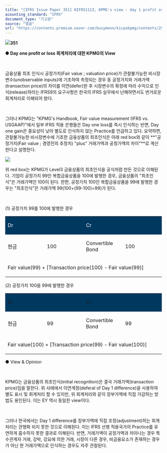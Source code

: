 ```yaml
---
title: "[IFRS Issue Paper 351] KIFRS1113, KPMG's view : day 1 profit or loss"
acounting_standard: "IFRS"
document_type: "기고문"
source: "엘곰"
url: "https://contents.premium.naver.com/busymoon/kicpakpmg/contents/250127122850726ov"
---
```

![](https://n2.news.naver.com/l.gif?type=content)**351**

**● Day one profit or loss 회계처리에 대한 KPMG의 View**

​

금융상품 최초 인식시 공정가치(Fair value ; valuation price)가 관찰불가능한 비시장변수(unobservable inputs)에 기초하여 측정되는 경우 동 공정가치와 거래가액(transaction price)의 차이를 이연(defer)한 후 시장변수의 확정에 따라 수익으로 인식(release)하라는 IFRS9의 요구사항은 한국의 IFRS 실무에서 난해하면서도 번거로운 회계처리로 이해되어 왔다.

​

그러나 KPMG는 "KPMG's Handbook, Fair value measurement (IFRS vs. USGAAP)"에서 일부 IFRS 적용 은행들은 Day one loss를 즉시 인식하는 반면, Day one gain은 중요성이 낮아 별도로 인식하지 않는 Practice를 언급하고 있다. 요약하면, 관찰불가능한 비시장변수에 기초한 금융상품의 최초인식은 아래 red box와 같이 **"공정가치(Fair value ; 경영진의 추정치) "plus" 거래가액과 공정가액의 차이"**로 계산한다고 설명한다.

![](https://scs-phinf.pstatic.net/MjAyNTAxMjdfMjcw/MDAxNzM3OTQ2NDg5NDc4.ROefHrvjv70bRwrS8nviwoocHV7ZAgRkw7Jvj5SUOtQg._g63NQ71FMY1Gmtdj8RDgEIslFa8hvJMkqJboZqzWm8g.PNG/image.png?type=w800)

위 red box는 KPMG가 Level3 금융상품의 최초인식을 공식처럼 만든 것으로 이해된다. 기업이 공정가치 99인 복합금융상품을 100에 발행한 경우, 금융상품의 "최초인식"은 거래가액인 100이 된다. 한편, 공정가치 100인 복합금융상품을 99에 발행한 경우는 "최초인식"은 거래가액 99(100+(99-100)=99)가 된다.

​

(1) 공정가치 99를 100에 발행한 경우

<table style=""><tbody><tr><td colspan="2" rowspan="1" style="width: 50.0%; height: 43.0px;  background-color: #003960;"><div><p style=""><span style="color:#ffffff;">Dr</span></p></div></td><td colspan="2" rowspan="1" style="width: 50.0%; height: 43.0px;  background-color: #003960;"><div><p style=""><span style="color:#ffffff;">Cr</span></p></div></td></tr><tr><td colspan="1" rowspan="1" style="width: 25.0%; height: 43.0px;  "><div><p style=""><span style="">현금</span></p></div></td><td colspan="1" rowspan="1" style="width: 25.0%; height: 43.0px;  "><div><p style=""><span style="">100</span></p></div></td><td colspan="1" rowspan="1" style="width: 25.0%; height: 43.0px;  "><div><p style=""><span style="">Convertible Bond</span></p></div></td><td colspan="1" rowspan="1" style="width: 25.0%; height: 43.0px;  "><div><p style=""><span style="">100</span></p></div></td></tr><tr><td colspan="4" rowspan="1" style="width: 100.0%; height: 43.0px;  "><div><p style=""><span style="">Fair value(99) + [Transaction price(100) - Fair value(99)]</span></p></div></td></tr></tbody></table>

(2) 공정가치 100을 99에 발행한 경우

<table style=""><tbody><tr><td colspan="2" rowspan="1" style="width: 50.0%; height: 43.0px;  background-color: #003960;"><div><p style=""><span style="">Dr</span></p></div></td><td colspan="2" rowspan="1" style="width: 50.0%; height: 43.0px;  background-color: #003960;"><div><p style=""><span style="">Cr</span></p></div></td></tr><tr><td colspan="1" rowspan="1" style="width: 25.0%; height: 43.0px;  "><div><p style=""><span style="">현금</span></p></div></td><td colspan="1" rowspan="1" style="width: 25.0%; height: 43.0px;  "><div><p style=""><span style="">99</span></p></div></td><td colspan="1" rowspan="1" style="width: 25.0%; height: 43.0px;  "><div><p style=""><span style="">Convertible Bond</span></p></div></td><td colspan="1" rowspan="1" style="width: 25.0%; height: 43.0px;  "><div><p style=""><span style="">99</span></p></div></td></tr><tr><td colspan="4" rowspan="1" style="width: 100.0%; height: 43.0px;  "><div><p style=""><span style="">Fair value(100) + [Transaction price(99) - Fair value(100)]</span></p></div></td></tr></tbody></table>

● View & Opinion

​

KPMG는 금융상품의 최초인식(initial recognition)은 결국 거래가액(transaction price)임을 말한다. 위 사례에서 이연계정(deferal of Day 1 difference)을 사용하여 별도 표시 및 회계처리 할 수 있지만, 위 회계처리와 같이 장부가액에 직접 가감하는 방법도 용인된다. 이는 EY 역시 동일한 view이다.

​

그러나 한국에서는 Day 1 difference를 장부가액에 직접 조정(adjustment)하는 회계처리는 관행화 되지 못한 것으로 이해된다. 이는 IFRS 선행 적용국가의 Practice를 유연하게 흡수하지 못한 결과로 이해된다. 반면, 거래가액이 공정가액과 차이나는 경우 특수관계자 거래, 강박, 강요에 의한 거래, 시장이 다른 경우, 비금융요소가 존재하는 경우가 아닌 한 거래가액으로 인식하는 경우도 자주 관찰된다.